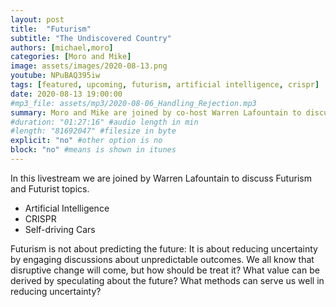 ```yaml
---
layout: post
title:  "Futurism"
subtitle: "The Undiscovered Country"
authors: [michael,moro]
categories: [Moro and Mike]
image: assets/images/2020-08-13.png
youtube: NPuBAQ395iw
tags: [featured, upcoming, futurism, artificial intelligence, crispr]
date: 2020-08-13 19:00:00
#mp3_file: assets/mp3/2020-08-06_Handling_Rejection.mp3
summary: Moro and Mike are joined by co-host Warren Lafountain to discuss Futurism and topics like Artificial Intelligence, CRISPR, Self-driving Cars, and more.
#duration: "01:27:16" #audio length in min
#length: "81692047" #filesize in byte
explicit: "no" #other option is no
block: "no" #means is shown in itunes
---
```


In this livestream we are joined by Warren Lafountain to discuss Futurism and Futurist topics.

- Artificial Intelligence
- CRISPR
- Self-driving Cars

Futurism is not about predicting the future: It is about reducing uncertainty by engaging discussions about unpredictable outcomes. We all know that disruptive change will come, but how should be treat it? What value can be derived by speculating about the future? What methods can serve us well in reducing uncertainty?

